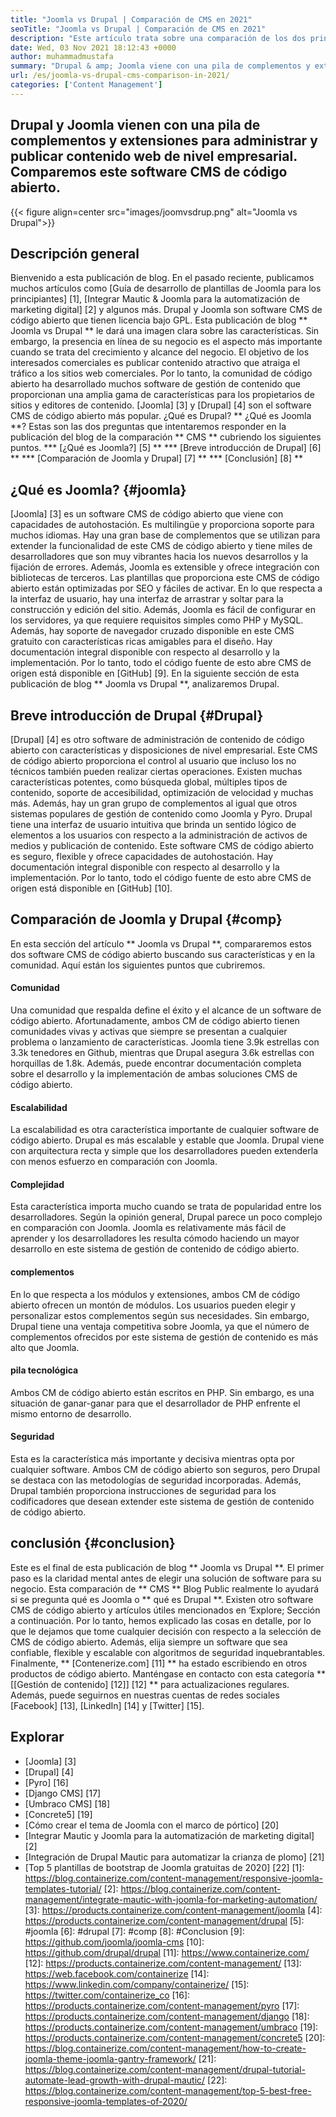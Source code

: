 ```yaml
---
title: "Joomla vs Drupal | Comparación de CMS en 2021" 
seoTitle: "Joomla vs Drupal | Comparación de CMS en 2021" 
description: "Este artículo trata sobre una comparación de los dos principales software CMS gratuito Joomla vs Drupal. Ambos software están autohospedados y vienen con una amplia gama de complementos." 
date: Wed, 03 Nov 2021 18:12:43 +0000
author: muhammadmustafa
summary: "Drupal & amp; Joomla viene con una pila de complementos y extensiones para administrar y publicar contenido web de nivel empresarial. Comparemos este software CMS de código abierto." 
url: /es/joomla-vs-drupal-cms-comparison-in-2021/
categories: ['Content Management']
---
```


## Drupal y Joomla vienen con una pila de complementos y extensiones para administrar y publicar contenido web de nivel empresarial. Comparemos este software CMS de código abierto.

{{< figure align=center src="images/joomvsdrup.png" alt="Joomla vs Drupal">}}


## **Descripción general**
Bienvenido a esta publicación de blog. En el pasado reciente, publicamos muchos artículos como [Guía de desarrollo de plantillas de Joomla para los principiantes] [1], [Integrar Mautic & Joomla para la automatización de marketing digital] [2] y algunos más. Drupal y Joomla son software CMS de código abierto que tienen licencia bajo GPL. Esta publicación de blog ** Joomla vs Drupal ** le dará una imagen clara sobre las características. Sin embargo, la presencia en línea de su negocio es el aspecto más importante cuando se trata del crecimiento y alcance del negocio. El objetivo de los interesados ​​comerciales es publicar contenido atractivo que atraiga el tráfico a los sitios web comerciales.
Por lo tanto, la comunidad de código abierto ha desarrollado muchos software de gestión de contenido que proporcionan una amplia gama de características para los propietarios de sitios y editores de contenido. [Joomla] [3] y [Drupal] [4] son ​​el software CMS de código abierto más popular. ¿Qué es Drupal? ** ¿Qué es Joomla **? Estas son las dos preguntas que intentaremos responder en la publicación del blog de la comparación ** CMS ** cubriendo los siguientes puntos.
  *** [¿Qué es Joomla?] [5] **
  *** [Breve introducción de Drupal] [6] **
  *** [Comparación de Joomla y Drupal] [7] **
  *** [Conclusión] [8] **

## ¿Qué es Joomla? {#joomla}
[Joomla] [3] es un software CMS de código abierto que viene con capacidades de autohostación. Es multilingüe y proporciona soporte para muchos idiomas. Hay una gran base de complementos que se utilizan para extender la funcionalidad de este CMS de código abierto y tiene miles de desarrolladores que son muy vibrantes hacia los nuevos desarrollos y la fijación de errores. Además, Joomla es extensible y ofrece integración con bibliotecas de terceros. Las plantillas que proporciona este CMS de código abierto están optimizadas por SEO y fáciles de activar. En lo que respecta a la interfaz de usuario, hay una interfaz de arrastrar y soltar para la construcción y edición del sitio.
Además, Joomla es fácil de configurar en los servidores, ya que requiere requisitos simples como PHP y MySQL. Además, hay soporte de navegador cruzado disponible en este CMS gratuito con características ricas amigables para el diseño. Hay documentación integral disponible con respecto al desarrollo y la implementación. Por lo tanto, todo el código fuente de esto abre CMS de origen está disponible en [GitHub] [9]. En la siguiente sección de esta publicación de blog ** Joomla vs Drupal **, analizaremos Drupal.

## Breve introducción de Drupal {#Drupal}
[Drupal] [4] es otro software de administración de contenido de código abierto con características y disposiciones de nivel empresarial. Este CMS de código abierto proporciona el control al usuario que incluso los no técnicos también pueden realizar ciertas operaciones. Existen muchas características potentes, como búsqueda global, múltiples tipos de contenido, soporte de accesibilidad, optimización de velocidad y muchas más. Además, hay un gran grupo de complementos al igual que otros sistemas populares de gestión de contenido como Joomla y Pyro. Drupal tiene una interfaz de usuario intuitiva que brinda un sentido lógico de elementos a los usuarios con respecto a la administración de activos de medios y publicación de contenido.
Este software CMS de código abierto es seguro, flexible y ofrece capacidades de autohostación. Hay documentación integral disponible con respecto al desarrollo y la implementación. Por lo tanto, todo el código fuente de esto abre CMS de origen está disponible en [GitHub] [10].

## Comparación de Joomla y Drupal {#comp}
En esta sección del artículo ** Joomla vs Drupal **, compararemos estos dos software CMS de código abierto buscando sus características y en la comunidad. Aquí están los siguientes puntos que cubriremos.

#### Comunidad
Una comunidad que respalda define el éxito y el alcance de un software de código abierto. Afortunadamente, ambos CM de código abierto tienen comunidades vivas y activas que siempre se presentan a cualquier problema o lanzamiento de características. Joomla tiene 3.9k estrellas con 3.3k tenedores en Github, mientras que Drupal asegura 3.6k estrellas con horquillas de 1.8k. Además, puede encontrar documentación completa sobre el desarrollo y la implementación de ambas soluciones CMS de código abierto.

#### Escalabilidad
La escalabilidad es otra característica importante de cualquier software de código abierto. Drupal es más escalable y estable que Joomla. Drupal viene con arquitectura recta y simple que los desarrolladores pueden extenderla con menos esfuerzo en comparación con Joomla.

#### Complejidad
Esta característica importa mucho cuando se trata de popularidad entre los desarrolladores. Según la opinión general, Drupal parece un poco complejo en comparación con Joomla. Joomla es relativamente más fácil de aprender y los desarrolladores les resulta cómodo haciendo un mayor desarrollo en este sistema de gestión de contenido de código abierto.

#### complementos
En lo que respecta a los módulos y extensiones, ambos CM de código abierto ofrecen un montón de módulos. Los usuarios pueden elegir y personalizar estos complementos según sus necesidades. Sin embargo, Drupal tiene una ventaja competitiva sobre Joomla, ya que el número de complementos ofrecidos por este sistema de gestión de contenido es más alto que Joomla.

#### pila tecnológica
Ambos CM de código abierto están escritos en PHP. Sin embargo, es una situación de ganar-ganar para que el desarrollador de PHP enfrente el mismo entorno de desarrollo.

#### Seguridad
Esta es la característica más importante y decisiva mientras opta por cualquier software. Ambos CM de código abierto son seguros, pero Drupal se destaca con las metodologías de seguridad incorporadas. Además, Drupal también proporciona instrucciones de seguridad para los codificadores que desean extender este sistema de gestión de contenido de código abierto.

## conclusión {#conclusion}
Este es el final de esta publicación de blog ** Joomla vs Drupal **. El primer paso es la claridad mental antes de elegir una solución de software para su negocio. Esta comparación de ** CMS ** Blog Public realmente lo ayudará si se pregunta qué es Joomla o ** qué es Drupal **. Existen otro software CMS de código abierto y artículos útiles mencionados en ‘Explore; Sección a continuación. Por lo tanto, hemos explicado las cosas en detalle, por lo que le dejamos que tome cualquier decisión con respecto a la selección de CMS de código abierto. Además, elija siempre un software que sea confiable, flexible y escalable con algoritmos de seguridad inquebrantables.
Finalmente, ** [Contenerize.com] [11] ** ha estado escribiendo en otros productos de código abierto. Manténgase en contacto con esta categoría ** [[Gestión de contenido] [12]] [12] ** para actualizaciones regulares. Además, puede seguirnos en nuestras cuentas de redes sociales [Facebook] [13], [LinkedIn] [14] y [Twitter] [15].

## Explorar
  * [Joomla] [3]
  * [Drupal] [4]
  * [Pyro] [16]
  * [Django CMS] [17]
  * [Umbraco CMS] [18]
  * [Concrete5] [19]
  * [Cómo crear el tema de Joomla con el marco de pórtico] [20]
  * [Integrar Mautic y Joomla para la automatización de marketing digital] [2]
  * [Integración de Drupal Mautic para automatizar la crianza de plomo] [21]
  * [Top 5 plantillas de bootstrap de Joomla gratuitas de 2020] [22]
[1]: https://blog.containerize.com/content-management/responsive-joomla-templates-tutorial/
[2]: https://blog.containerize.com/content-management/integrate-mautic-with-joomla-for-marketing-automation/
[3]: https://products.containerize.com/content-management/joomla
[4]: https://products.containerize.com/content-management/drupal
[5]: #joomla
[6]: #drupal
[7]: #comp
[8]: #Conclusion
[9]: https://github.com/joomla/joomla-cms
[10]: https://github.com/drupal/drupal
[11]: https://www.containerize.com/
[12]: https://products.containerize.com/content-management/
[13]: https://web.facebook.com/containerize
[14]: https://www.linkedin.com/company/containerize/
[15]: https://twitter.com/containerize_co
[16]: https://products.containerize.com/content-management/pyro
[17]: https://products.containerize.com/content-management/django
[18]: https://products.containerize.com/content-management/umbraco
[19]: https://products.containerize.com/content-management/concrete5
[20]: https://blog.containerize.com/content-management/how-to-create-joomla-theme-joomla-gantry-framework/
[21]: https://blog.containerize.com/content-management/drupal-tutorial-automate-lead-growth-with-drupal-mautic/
[22]: https://blog.containerize.com/content-management/top-5-best-free-responsive-joomla-templates-of-2020/
